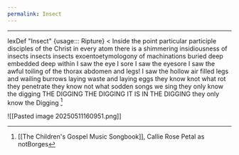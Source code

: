 ```yaml
---
permalink: Insect
---
```


---

lexDef "Insect" {usage::: Ripture} < Inside the point particular participle disciples of the Christ in every atom there is a shimmering insidiousness of insects insects insects exoentoetymologony of machinations buried deep embedded deep within I saw the eye I sore I saw the eyesore I saw the awful toiling of the thorax abdomen and legs! I saw the hollow air filled legs and wailing burrows laying waste and laying eggs they know knot what rot they penetrate they know not what sodden songs we sing they only know the digging THE DIGGING THE DIGGING IT IS IN THE DIGGING they only know the Digging [^InsectRipture]

![[Pasted image 20250511160951.png]]


[^InsectRipture]: [[The Children's Gospel Music Songbook]], Callie Rose Petal as notBorges
